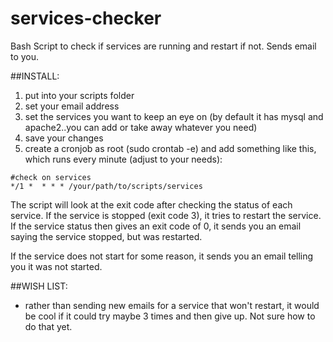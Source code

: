 services-checker
================

Bash Script to check if services are running and restart if not. Sends email to you.


##INSTALL:

1. put into your scripts folder
2. set your email address
3. set the services you want to keep an eye on (by default it has mysql and apache2..you can add or take away whatever you need)
3. save your changes
4. create a cronjob as root (sudo crontab -e)  and add something like this, which runs every minute (adjust to your needs):



```
#check on services
*/1 *  * * * /your/path/to/scripts/services

```

The script will look at the exit code after checking the status of each service. If the service is stopped (exit code 3), it tries to restart the service. If the service status then gives an exit code of 0, it sends you an email saying the service stopped, but was restarted.

If the service does not start for some reason, it sends you an email telling you it was not started.



##WISH LIST:

- rather than sending new emails for a service that won't restart, it would be cool if it could try maybe 3 times and then give up. Not sure how to do that yet.






